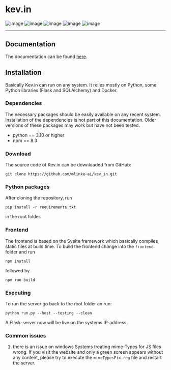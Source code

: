 # kev.in

![image](https://img.shields.io/badge/Svelte-4A4A55?style=for-the-badge&logo=svelte&logoColor=FF3E00)
![image](https://img.shields.io/badge/JavaScript-323330?style=for-the-badge&logo=javascript&logoColor=F7DF1E)
![image](https://img.shields.io/badge/Flask-000000?style=for-the-badge&logo=flask&logoColor=white)
![image](https://img.shields.io/badge/Python-FFD43B?style=for-the-badge&logo=python&logoColor=blue)
![image](https://img.shields.io/badge/License-GPL%20v3-yellow.svg?style=for-the-badge)

---

## Documentation

The documentation can be found [here](https://mlinke-ai.github.io/kev_in).


## Installation

Basically Kev.in can run on any system. It relies mostly on Python, some Python libraries (Flask and SQLAlchemy) and Docker.

### Dependencies

The necessary packages should be easily available on any recent system. Installation of the dependencies is not part of this documentation. Older versions of these packages may work but have not been tested.

- python == 3.10 or higher
- npm == 8.3

### Download

The source code of Kev.in can be downloaded from GitHub:

```
git clone https://github.com/mlinke-ai/kev_in.git
```

### Python packages

After cloning the repository, run

```
pip install -r requirements.txt
```

in the root folder.

### Frontend

The frontend is based on the Svelte framework which basically compiles static files at build time. To build the frontend change into the `frontend` folder and run

```
npm install
```

followed by

```
npm run build
```

### Executing

To run the server go back to the root folder an run:
```
python run.py --host --testing --clean
```
A Flask-server now will be live on the systems IP-address.

### Common issues
1. there is an issue on windows Systems treating mime-Types for JS files wrong. 
If you visit the website and only a green screen appears without any content,
please try to execute the `mimeTypesFix.reg` file and restart the server.